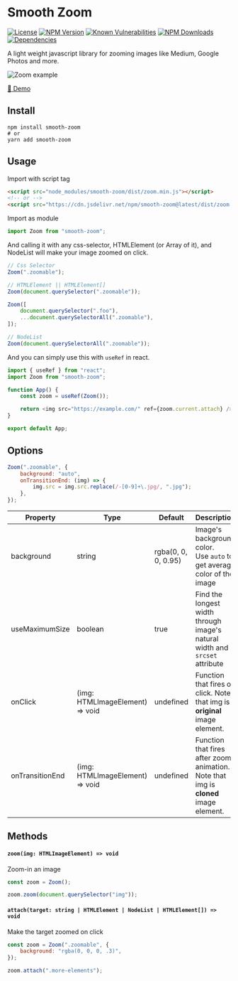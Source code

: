 # Smooth Zoom

[![License](https://img.shields.io/npm/l/medium-zoom.svg)](https://www.npmjs.com/package/smooth-zoom)
[![NPM Version](https://img.shields.io/npm/v/smooth-zoom.svg)](https://www.npmjs.com/package/smooth-zoom)
[![Known Vulnerabilities](https://snyk.io/test/github/marshallku/smooth-zoom/badge.svg)](https://snyk.io/test/github/marshallku/smooth-zoom)
[![NPM Downloads](https://img.shields.io/npm/dm/smooth-zoom.svg)](https://www.npmjs.com/package/smooth-zoom)
[![Dependencies](https://img.shields.io/badge/dependencies-0-lightgrey.svg)](https://www.npmjs.com/package/smooth-zoom)

A light weight javascript library for zooming images like Medium, Google Photos and more.

![Zoom example](https://blog.kakaocdn.net/dn/bGIJcB/btqXgnLZRC1/YSa09cEo2qD1ntYCvhCNWK/img.gif)

[👀 Demo](https://smooth-zoom.marshallku.com)

## Install

```
npm install smooth-zoom
# or
yarn add smooth-zoom
```

## Usage

Import with script tag

```html
<script src="node_modules/smooth-zoom/dist/zoom.min.js"></script>
<!-- or -->
<script src="https://cdn.jsdelivr.net/npm/smooth-zoom@latest/dist/zoom.min.js"></script>
```

Import as module

```ts
import Zoom from "smooth-zoom";
```

And calling it with any css-selector, HTMLElement (or Array of it), and NodeList will make your image zoomed on click.

```ts
// Css Selector
Zoom(".zoomable");

// HTMLElement || HTMLElement[]
Zoom(document.querySelector(".zoomable"));

Zoom([
    document.querySelector(".foo"),
    ...document.querySelectorAll(".zoomable"),
]);

// NodeList
Zoom(document.querySelectorAll(".zoomable"));
```

And you can simply use this with `useRef` in react.

```ts
import { useRef } from "react";
import Zoom from "smooth-zoom";

function App() {
    const zoom = useRef(Zoom());

    return <img src="https://example.com/" ref={zoom.current.attach} />;
}

export default App;
```

## Options

```javascript
Zoom(".zoomable", {
    background: "auto",
    onTransitionEnd: (img) => {
        img.src = img.src.replace(/-[0-9]+\.jpg/, ".jpg");
    },
});
```

| Property        | Type                            | Default             | Description                                                                          |
| --------------- | ------------------------------- | ------------------- | ------------------------------------------------------------------------------------ |
| background      | string                          | rgba(0, 0, 0, 0.95) | Image's background color.<br>Use `auto` to get average color of the image            |
| useMaximumSize  | boolean                         | true                | Find the longest width through image's natural width and `srcset` attribute          |
| onClick         | (img: HTMLImageElement) => void | undefined           | Function that fires on click. Note that img is **original** image element.           |
| onTransitionEnd | (img: HTMLImageElement) => void | undefined           | Function that fires after zoom animation. Note that img is **cloned** image element. |

## Methods

#### `zoom(img: HTMLImageElement) => void`

Zoom-in an image

```javascript
const zoom = Zoom();

zoom.zoom(document.querySelector("img"));
```

#### `attach(target: string | HTMLElement | NodeList | HTMLElement[]) => void`

Make the target zoomed on click

```javascript
const zoom = Zoom(".zoomable", {
    background: "rgba(0, 0, 0, .3)",
});

zoom.attach(".more-elements");
```
